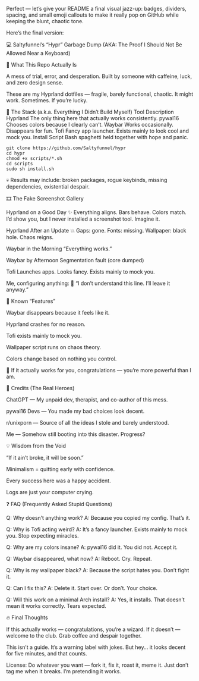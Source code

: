 Perfect — let’s give your README a final visual jazz-up: badges, dividers, spacing, and small emoji callouts to make it really pop on GitHub while keeping the blunt, chaotic tone.

Here’s the final version:

💻 Saltyfunnel’s “Hypr” Garbage Dump
(AKA: The Proof I Should Not Be Allowed Near a Keyboard)

🧠 What This Repo Actually Is

A mess of trial, error, and desperation.
Built by someone with caffeine, luck, and zero design sense.

These are my Hyprland dotfiles — fragile, barely functional, chaotic.
It might work. Sometimes. If you’re lucky.

🧩 The Stack (a.k.a. Everything I Didn’t Build Myself)
Tool	Description
Hyprland	The only thing here that actually works consistently.
pywal16	Chooses colors because I clearly can’t.
Waybar	Works occasionally. Disappears for fun.
Tofi	Fancy app launcher. Exists mainly to look cool and mock you.
Install Script	Bash spaghetti held together with hope and panic.

    git clone https://github.com/Saltyfunnel/hypr
    cd hypr
    chmod +x scripts/*.sh
    cd scripts
    sudo sh install.sh

💀 Results may include: broken packages, rogue keybinds, missing dependencies, existential despair.

🎞️ The Fake Screenshot Gallery

Hyprland on a Good Day
✨ Everything aligns. Bars behave. Colors match.
I’d show you, but I never installed a screenshot tool. Imagine it.

Hyprland After an Update
💥 Gaps: gone. Fonts: missing. Wallpaper: black hole. Chaos reigns.

Waybar in the Morning
“Everything works.”

Waybar by Afternoon
Segmentation fault (core dumped)

Tofi
Launches apps. Looks fancy. Exists mainly to mock you.

Me, configuring anything:
🧍 “I don’t understand this line. I’ll leave it anyway.”

💩 Known “Features”

Waybar disappears because it feels like it.

Hyprland crashes for no reason.

Tofi exists mainly to mock you.

Wallpaper script runs on chaos theory.

Colors change based on nothing you control.

🧘 If it actually works for you, congratulations — you’re more powerful than I am.

🙌 Credits (The Real Heroes)

ChatGPT — My unpaid dev, therapist, and co-author of this mess.

pywal16 Devs — You made my bad choices look decent.

r/unixporn — Source of all the ideas I stole and barely understood.

Me — Somehow still booting into this disaster. Progress?

💡 Wisdom from the Void

“If it ain’t broke, it will be soon.”

Minimalism = quitting early with confidence.

Every success here was a happy accident.

Logs are just your computer crying.

❓ FAQ (Frequently Asked Stupid Questions)

Q: Why doesn’t anything work?
A: Because you copied my config. That’s it.

Q: Why is Tofi acting weird?
A: It’s a fancy launcher. Exists mainly to mock you. Stop expecting miracles.

Q: Why are my colors insane?
A: pywal16 did it. You did not. Accept it.

Q: Waybar disappeared, what now?
A: Reboot. Cry. Repeat.

Q: Why is my wallpaper black?
A: Because the script hates you. Don’t fight it.

Q: Can I fix this?
A: Delete it. Start over. Or don’t. Your choice.

Q: Will this work on a minimal Arch install?
A: Yes, it installs. That doesn’t mean it works correctly. Tears expected.

🔥 Final Thoughts

If this actually works — congratulations, you’re a wizard.
If it doesn’t — welcome to the club. Grab coffee and despair together.

This isn’t a guide. It’s a warning label with jokes.
But hey… it looks decent for five minutes, and that counts.

License: Do whatever you want — fork it, fix it, roast it, meme it.
Just don’t tag me when it breaks. I’m pretending it works.
